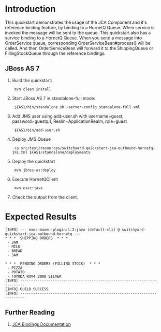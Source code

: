 Introduction
============
This quickstart demonstrates the usage of the JCA Component and it's reference binding feature,
by binding to a HornetQ Queue. When service is invoked the message will be sent to the queue.
This quickstart also has a service binding to a HornetQ Queue. When you send a message into 
OrderService queue, corresponding OrderServiceBean#process() will be called. And then
OrderServiceBean will forward it to the ShippingQueue or FillingStockQueue through the reference bindings.

JBoss AS 7
----------
1. Build the quickstart:

        mvn clean install

2. Start JBoss AS 7 in standalone-full mode:

        ${AS}/bin/standalone.sh -server-config standalone-full.xml

3. Add JMS user using add-user.sh with username=guest, password=guestp.1, Realm=ApplicationRealm, role=guest

        ${AS}/bin/add-user.sh

4. Deploy JMS Queue

        cp src/test/resources/switchyard-quickstart-jca-outbound-hornetq-jms.xml ${AS}/standalone/deployments

5. Deploy the quickstart

        mvn jboss-as:deploy

6. Execute HornetQClient

        mvn exec:java

7. Check the output from the client.

Expected Results
================
```
[INFO] --- exec-maven-plugin:1.2:java (default-cli) @ switchyard-quickstart-jca-outbound-hornetq ---
* * *  SHIPPING ORDERS  * * *
 - JAM
 - MILK
 - BREAD
 - JAM

* * *  PENDING ORDERS (FILLING STOCK)  * * *
 - PIZZA
 - POTATO
 - TOYODA RUV4 2008 SILVER
[INFO] ------------------------------------------------------------------------
[INFO] BUILD SUCCESS
[INFO] ------------------------------------------------------------------------
```

## Further Reading

1. [JCA Bindings Documentation](https://docs.jboss.org/author/display/SWITCHYARD/JCA)
